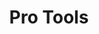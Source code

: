 ---
ee_id_show: '203'
title: Pro Tools
url: pro-tools
live_url:
year: '2011'
venue: Whitney Museum of American Art
state_country: New York
type:
dates:
wwwnews:
wwweblast:
pitch: "​All nu work 4 a show @ the Whitney. Almost put me in the grave making all
  this stuff in 9 months. Hope u like it! "
ps:
credits:
download:
layout: shows
---
